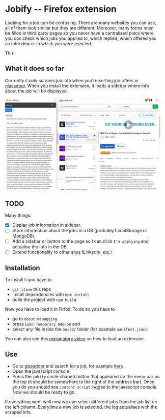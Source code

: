 Jobify -- Firefox extension
===========================

Looking for a job can be confusing.
There are many websites you can use, all of them look similar but they are different.
Moreover, many forms must be filled in third party pages so you never have a centralised place where you can check which jobs you applied to, which replied, which offered you an interview or in which you were rejected.

This

What it does so far
-------------------

Currently it only scrapes job info when you're surfing job offers in [glassdoor](https://www.glassdoor.com/index.htm).
When you install the extension, it loads a sidebar where info about the job will be displayed.

![Demo gif](https://raw.githubusercontent.com/gnuevo/jobify/master/img/jobify.gif)

TODO
----

Many things:

+ [x] Display job information in sidebar.
+ [ ] Store information about the jobs in a DB (probably LocalStorage or MongoDB).
+ [ ] Add a sidebar or button to the page so I can click `I'm applying` and actualise the info in the DB.
+ [ ] Extend functionality to other sites (LinkedIn, etc.)

Installation
------------

To install it you have to

+ `git clone` this repo
+ install dependencies with `npm install`
+ build the project with `npm build`

Now you have to load it in Firfox.
To do so you have to

+ go to `about:debugging`
+ press `Load Temporary Add-on` and
+ select any file inside the `build/` folder (for example `manifest.json`)

You can also see this [explanatory video](https://www.youtube.com/watch?v=cer9EUKegG4) on how to load an extension.

Use
---

+ Go to [glassdoor](https://www.glassdoor.com/index.htm) and search for a job, for example [here](https://www.glassdoor.com/Job/jobs.htm?sc.keyword=&locT=C&locId=2664239&locKeyword=Madrid&srs=RECENT_SEARCHES).
+ Open the javascript console
+ Press the `jobify` circle-shaped button that appeared on the menu bar on the top (it should be somewhere to the right of the address bar). Once you do you should see `content script` logged to the javascript console. Now we should be ready to go.

If everything went well now we can select different jobs from the job list on the left column.
Everytime a new job is selected, the log actualises with the scraped info.

